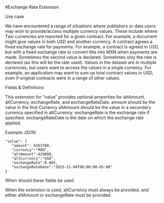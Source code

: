 #Exchange Rate Extension

Use case 

We have encountered a range of situations where publishers or data users may wish to provide/access multiple currency values. These include where:
Two currencies are reported for a given contract. For example, a document might give values in both USD and another currency.
A contract agrees a fixed exchange rate for payments. For example, a contract is agreed in USD, but with a fixed exchange rate to convert this into MXN when payments are made. Sometimes the second value is declared. Sometimes only the rate is declared (as this will be the rate used).
Values in the dataset are in multiple currencies, but users want to access the values in a single currency. For example, an application may want to sum up total contract values in USD, even if original contracts were in a range of other values.


Fields & Definitions

This extension for “value” provides optional properties for altAmount, altCurrency, exchangeRate, and exchangeRateDate.
amount should be the value in the first Currency 
altAmount should be the value in a secondary currency specified in altCurrency.
exchangeRate is the exchange rate if specified.
exchangeRateDate is the date on which the exchange rate applied. 


Example JSON: 

```
"value": {
   "amount": 6563700,
   "currency":"MXN",
   "altAmount":429000,
   "altCurrency":"USD",
   "exchangeRate":0.065,
   "exchangeRateDate":"2015-11-04T00:00:00-05:00"
}
```

When should these fields be used

When the extension is used, altCurrency must always be provided, and either altAmount or exchangeRate must be provided.
